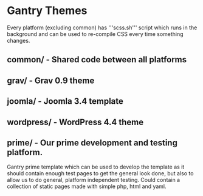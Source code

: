 Gantry Themes
=============

Every platform (excluding common) has '''scss.sh''' script which runs in the background and can be used to re-compile CSS every time something changes.

## common/ - Shared code between all platforms
## grav/ - Grav 0.9 theme
## joomla/ - Joomla 3.4 template
## wordpress/ - WordPress 4.4 theme
## prime/ - Our prime development and testing platform.

Gantry prime template which can be used to develop the template as it should contain enough test pages to get the general look done, but also to allow us to do general, platform independent testing. Could contain a collection of static pages made with simple php, html and yaml.
    